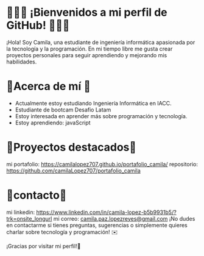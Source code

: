 # 💐💐💐 ¡Bienvenidos a mi perfil de GitHub! 💐💐💐

¡Hola! Soy Camila, una estudiante de ingeniería informática apasionada por la tecnología y la programación. En mi tiempo libre me gusta crear proyectos personales para seguir aprendiendo y mejorando mis habilidades.

# 🌸Acerca de mí 🌸

* Actualmente estoy estudiando Ingeniería Informática en IACC.
* Estudiante de bootcam Desafio Latam
* Estoy interesada en aprender más sobre programación y tecnología.
* Estoy aprendiendo: javaScript

# 🌷Proyectos destacados🌷

mi portafolio: https://camilalopez707.github.io/portafolio_camila/
repositorio: https://github.com/camilaLopez707/portafolio_camila

# 🌻contacto🌻
 mi linkedin: https://www.linkedin.com/in/camila-lopez-b5b9931b5/?trk=onsite_longurl
 mi correo: camila.paz.lopezreyes@gmail.com
¡No dudes en contactarme si tienes preguntas, sugerencias o simplemente quieres charlar sobre tecnología y programación! ✉️

¡Gracias por visitar mi perfil!🌼
 
